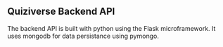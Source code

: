 ## Quiziverse Backend API

The backend API is built with python using the Flask microframework. It uses mongodb for data persistance using pymongo.
